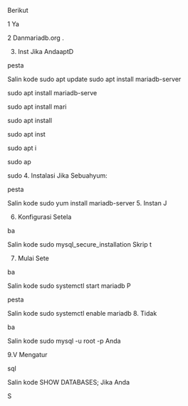 

Berikut

1
Ya

2
Danmariadb.org .

3. Inst
Jika AndaaptD

pesta

Salin kode
sudo apt update
sudo apt install mariadb-server

sudo apt install mariadb-serve

sudo apt install mari

sudo apt install 

sudo apt inst

sudo apt i

sudo ap

sudo
4. Instalasi
Jika Sebuahyum:

pesta

Salin kode
sudo yum install mariadb-server
5. Instan
J

6. Konfigurasi
Setela

ba

Salin kode
sudo mysql_secure_installation
Skrip t

7. Mulai
Sete

ba

Salin kode
sudo systemctl start mariadb
P

pesta

Salin kode
sudo systemctl enable mariadb
8.
Tidak

ba

Salin kode
sudo mysql -u root -p
Anda

9.V
Mengatur

sql

Salin kode
SHOW DATABASES;
Jika Anda

S





